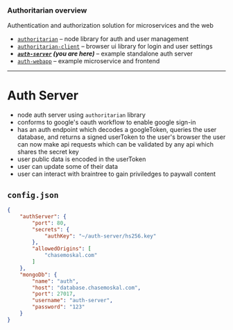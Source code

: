 
### Authoritarian overview

Authentication and authorization solution for microservices and the web

- [`authoritarian`](https://github.com/chase-moskal/authoritarian#authoritarian-overview) – node library for auth and user management
- [`authoritarian-client`](https://github.com/chase-moskal/authoritarian-client#authoritarian-overview) – browser ui library for login and user settings
- ***[`auth-server`](https://github.com/chase-moskal/auth-server`#authoritarian-overview) (you are here)*** – example standalone auth server
- [`auth-webapp`](https://github.com/chase-moskal/auth-webapp#authoritarian-overview) – example microservice and frontend

---

# Auth Server

- node auth server using `authoritarian` library
- conforms to google's oauth workflow to enable google sign-in
- has an auth endpoint which decodes a googleToken, queries the user database, and returns a signed userToken to the user's browser
	the user can now make api requests which can be validated by any api which shares the secret key
- user public data is encoded in the userToken
- user can update some of their data
- user can interact with braintree to gain priviledges to paywall content

## `config.json`

```json
{
	"authServer": {
		"port": 80,
		"secrets": {
			"authKey": "~/auth-server/hs256.key"
		},
		"allowedOrigins": [
			"chasemoskal.com"
		]
	},
	"mongoDb": {
		"name": "auth",
		"host": "database.chasemoskal.com",
		"port": 27017,
		"username": "auth-server",
		"password": "123"
	}
}
```
